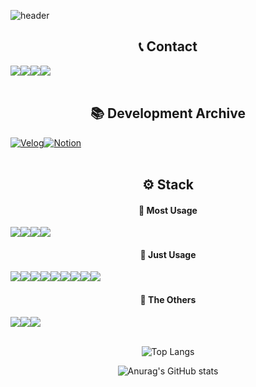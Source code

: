 ![header](https://capsule-render.vercel.app/api?type=rounded&color=timeGradient&text=Developer%20Shin%20Jihan.&animation=twinkling&fontSize=40&fontAlignY=50&fontAlign=50&height=130&theme=dark)

<h2 align="center">📞 Contact </h2>
<div style="display:flex; flex-direction:row;" align="center">
    <a href="mailto:deliciousqoo@naver.com"><img src="https://img.shields.io/badge/Naver-03C75A?style=flat-square&logo=Naver&logoColor=white"></a>
    <a href="mailto:a72944059@gmail.com"><img src="https://img.shields.io/badge/Gmail-EA4335?style=flat-square&logo=Gmail&logoColor=white"></a>
    <a href="https://open.kakao.com/o/sVSM2yog"><img src="https://img.shields.io/badge/KakaoTalk-FFCD00?style=flat-square&logoColor=black&logo=KakaoTalk"></a>
    <a href="https://www.instagram.com/sjh.log"><img src="https://img.shields.io/badge/Instagram-E4405F?style=flat-square&logo=Instagram&logoColor=white"></a>
</div></br>

<h2 align="center">📚 Development Archive </h2>
<div style="display:flex; flex-direction:row;" align="center">
  <a href="https://velog.io/@deliciousqoo" target="_blank"><img alt="Velog" src ="https://img.shields.io/badge/Blog-20C997.svg?&style=flat-square&logo=Velog&logoColor=white"/></a> 
  <a href="https://deliciousqoo.notion.site/e7bfff93d68c480c8a07a61f09896488?v=b7aa1b264e8c46528070b94c0b4d07fa&pvs=4" target="_blank"><img alt="Notion" src ="https://img.shields.io/badge/Coding Study-000000.svg?&style=flat-square&logo=Notion&logoColor=white"/></a>
</div></br>

<h2 align="center">⚙ Stack </h2>
<h4 align="center">📌 Most Usage </h4>
<div style="display:flex; flex-direction:row;" align="center">
    <img src ="https://img.shields.io/badge/C%23-512BD4.svg?&style=flat-square&logo=C%23&logoColor=white"/>
    <img src ="https://img.shields.io/badge/C++-00599C.svg?&style=flat-square&logo=cplusplus&logoColor=white"/>
    <img src ="https://img.shields.io/badge/Unity-000000.svg?&style=flat-square&logo=unity&logoColor=white"/>
    <img src ="https://img.shields.io/badge/Unreal-0E1128.svg?&style=flat-square&logo=unrealengine&logoColor=white"/>
</div>

<h4 align="center">📌 Just Usage </h4>
<div style="display:flex; flex-direction:row;" align="center">
    <img src ="https://img.shields.io/badge/Python-3776AB.svg?&style=flat-square&logo=python&logoColor=white"/>
    <img src ="https://img.shields.io/badge/Java-FF7900.svg?&style=flat-square"/>
    <img src ="https://img.shields.io/badge/Anroid Studio-3DDC84.svg?&style=flat-square&logo=androidstudio&logoColor=white"/></br>
    <img src ="https://img.shields.io/badge/AWS-232F3E.svg?&style=flat-square&logo=amazonaws&logoColor=white"/>
    <img src ="https://img.shields.io/badge/Docker-2496ED.svg?&style=flat-square&logo=docker&logoColor=white"/>
    <img src ="https://img.shields.io/badge/Flask-000000.svg?&style=flat-square&logo=flask&logoColor=white"/>
    <img src ="https://img.shields.io/badge/Django-092E20.svg?&style=flat-square&logo=django&logoColor=white"/></br>
    <img src ="https://img.shields.io/badge/Firebase-FFCA28.svg?&style=flat-square&logo=firebase&logoColor=white"/>
    <img src ="https://img.shields.io/badge/MySQL-4479A1.svg?&style=flat-square&logo=mysql&logoColor=white"/>
</div>

<h4 align="center">📌 The Others </h4>
<div style="display:flex; flex-direction:row;" align="center">
    <img src ="https://img.shields.io/badge/Notion-000000.svg?&style=flat-square&logo=notion&logoColor=white"/>
    <img src ="https://img.shields.io/badge/GitHub-181717.svg?&style=flat-square&logo=github&logoColor=white"/>
    <img src ="https://img.shields.io/badge/Slack-4A154B.svg?&style=flat-square&logo=slack&logoColor=white"/>
</div></br>

<div align=center> 
    
![Top Langs](https://github-readme-stats.vercel.app/api/top-langs/?username=deliciousqoo&layout=compact)

</div>

<div align=center> 
    
![Anurag's GitHub stats](https://github-readme-stats.vercel.app/api?username=deliciousqoo&show_icons=true&theme=dark)

</div>



